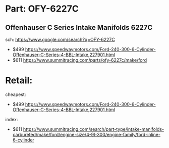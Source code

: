 # Part: OFY-6227C
## Offenhauser C Series Intake Manifolds 6227C
sch: https://www.google.com/search?q=OFY-6227C

- $499 https://www.speedwaymotors.com/Ford-240-300-6-Cylinder-Offenhauser-C-Series-4-BBL-Intake,227901.html
- $611 https://www.summitracing.com/parts/ofy-6227c/make/ford

# Retail:
cheapest:
- $499 https://www.speedwaymotors.com/Ford-240-300-6-Cylinder-Offenhauser-C-Series-4-BBL-Intake,227901.html

index:
- $611 https://www.summitracing.com/search/part-type/intake-manifolds-carbureted/make/ford/engine-size/4-9l-300/engine-family/ford-inline-6-cylinder

